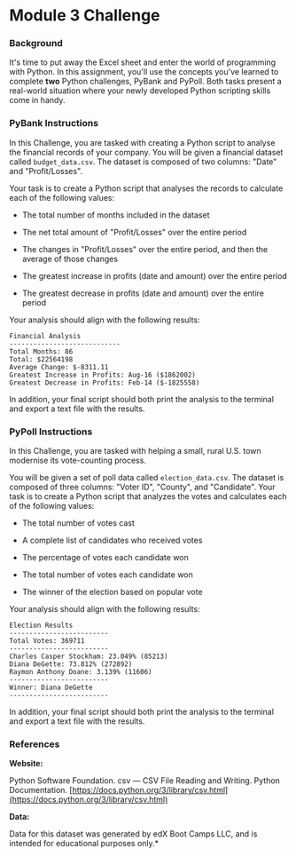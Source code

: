 # Module 3 Challenge

### Background

It's time to put away the Excel sheet and enter the world of programming with Python. In this assignment, you'll use the concepts you've learned to complete **two** Python challenges, PyBank and PyPoll. Both tasks present a real-world situation where your newly developed Python scripting skills come in handy.

### PyBank Instructions

In this Challenge, you are tasked with creating a Python script to analyse the financial records of your company. You will be given a financial dataset called  `budget_data.csv`. The dataset is composed of two columns: "Date" and "Profit/Losses".

Your task is to create a Python script that analyses the records to calculate each of the following values:

-   The total number of months included in the dataset
    
-   The net total amount of "Profit/Losses" over the entire period
    
-   The changes in "Profit/Losses" over the entire period, and then the average of those changes
    
-   The greatest increase in profits (date and amount) over the entire period
    
-   The greatest decrease in profits (date and amount) over the entire period
    

Your analysis should align with the following results:

```text
Financial Analysis
----------------------------
Total Months: 86
Total: $22564198
Average Change: $-8311.11
Greatest Increase in Profits: Aug-16 ($1862002)
Greatest Decrease in Profits: Feb-14 ($-1825558)

```

In addition, your final script should both print the analysis to the terminal and export a text file with the results.

### PyPoll Instructions

In this Challenge, you are tasked with helping a small, rural U.S. town modernise its vote-counting process.

You will be given a set of poll data called  `election_data.csv`. The dataset is composed of three columns: "Voter ID", "County", and "Candidate". Your task is to create a Python script that analyzes the votes and calculates each of the following values:

-   The total number of votes cast
    
-   A complete list of candidates who received votes
    
-   The percentage of votes each candidate won
    
-   The total number of votes each candidate won
    
-   The winner of the election based on popular vote
    

Your analysis should align with the following results:

```text
Election Results
-------------------------
Total Votes: 369711
-------------------------
Charles Casper Stockham: 23.049% (85213)
Diana DeGette: 73.812% (272892)
Raymon Anthony Doane: 3.139% (11606)
-------------------------
Winner: Diana DeGette
-------------------------

```

In addition, your final script should both print the analysis to the terminal and export a text file with the results.

### References

**Website:**

Python Software Foundation. csv — CSV File Reading and Writing. Python Documentation. [https://docs.python.org/3/library/csv.html](https://docs.python.org/3/library/csv.html)

**Data:**

Data for this dataset was generated by edX Boot Camps LLC, and is intended for educational purposes only.*
